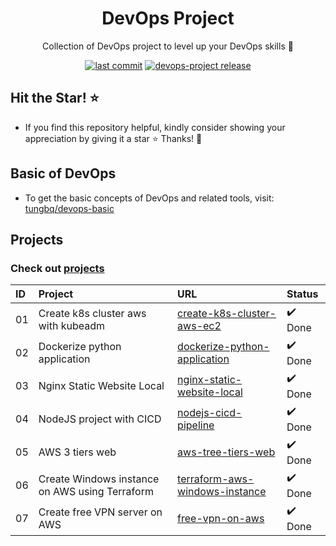 <h1 align="center">DevOps Project</h1>

<p align="center">Collection of DevOps project to level up your DevOps skills 💝</p>
<p align="center">
  <a href="https://img.shields.io/github/last-commit/tungbq/devops-project/main"><img alt="last commit" src="https://img.shields.io/github/last-commit/tungbq/devops-project/main" /></a>
  <a href="https://github.com/tungbq/devops-project/releases"><img alt="devops-project release" src="https://img.shields.io/github/release/tungbq/devops-project.svg" /></a>
</p>

## Hit the Star! ⭐

- If you find this repository helpful, kindly consider showing your appreciation by giving it a star ⭐ Thanks! 💖

## Basic of DevOps

- To get the basic concepts of DevOps and related tools, visit: [tungbq/devops-basic](https://github.com/tungbq/devops-basic)

## Projects

### Check out [projects](./projects/)

| ID  | Project                                        | URL                                                                          | Status  |
| :-- | :--------------------------------------------- | :--------------------------------------------------------------------------- | :------ |
| 01  | Create k8s cluster aws with kubeadm            | [create-k8s-cluster-aws-ec2](./projects/create-k8s-cluster-aws-ec2/)         | ✔️ Done |
| 02  | Dockerize python application                   | [dockerize-python-application](./projects/dockerize-python-application/)     | ✔️ Done |
| 03  | Nginx Static Website Local                     | [nginx-static-website-local](./projects/nginx-static-website-local/)         | ✔️ Done |
| 04  | NodeJS project with CICD                       | [nodejs-cicd-pipeline](./projects/nodejs-cicd-pipeline/)                     | ✔️ Done |
| 05  | AWS 3 tiers web                                | [aws-tree-tiers-web](./projects/aws-tree-tiers-web/)                         | ✔️ Done |
| 06  | Create Windows instance on AWS using Terraform | [terraform-aws-windows-instance](./projects/terraform-aws-windows-instance/) | ✔️ Done |
| 07  | Create free VPN server on AWS                  | [free-vpn-on-aws](./projects/free-vpn-on-aws/)                               | ✔️ Done |
